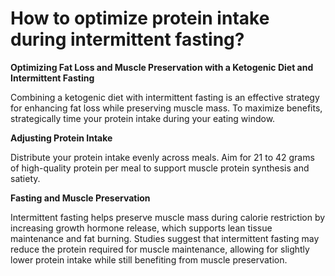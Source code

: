 # How to optimize protein intake during intermittent fasting?

**Optimizing Fat Loss and Muscle Preservation with a Ketogenic Diet and Intermittent Fasting**

Combining a ketogenic diet with intermittent fasting is an effective strategy for enhancing fat loss while preserving muscle mass. To maximize benefits, strategically time your protein intake during your eating window.

**Adjusting Protein Intake**

Distribute your protein intake evenly across meals. Aim for 21 to 42 grams of high-quality protein per meal to support muscle protein synthesis and satiety.

**Fasting and Muscle Preservation**

Intermittent fasting helps preserve muscle mass during calorie restriction by increasing growth hormone release, which supports lean tissue maintenance and fat burning. Studies suggest that intermittent fasting may reduce the protein required for muscle maintenance, allowing for slightly lower protein intake while still benefiting from muscle preservation.